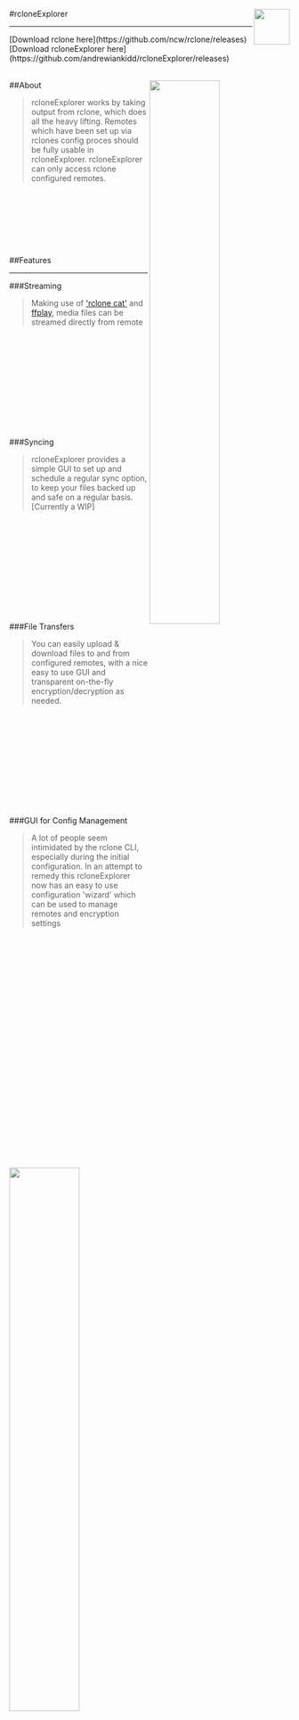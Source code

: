 #rcloneExplorer <img align="right" width="64px" src="http://i.imgur.com/T4We4ZK.png">
<hr>
[Download rclone here](https://github.com/ncw/rclone/releases)    
[Download rcloneExplorer here](https://github.com/andrewiankidd/rcloneExplorer/releases)
<br/><br/>

##About
<img align="right" width="50%" src="https://i.imgur.com/vtOep1f.png">
>rcloneExplorer works by taking output from rclone, which does all the heavy lifting. Remotes which have been set up via rclones config proces should be fully usable in rcloneExplorer.
rcloneExplorer can only access rclone configured remotes.

<br/><br/>
<br/><br/>
<br/><br/>

##Features
<hr>

###Streaming
<img align="left" style="margin-right:20px;" width="50%" src="https://i.imgur.com/S1p4FHQ.jpg">
>Making use of ['rclone cat'](http://rclone.org/commands/rclone_cat/) and [ffplay](https://ffmpeg.org/ffplay.html), media files can be streamed directly from remote

<br/><br/>
<br/><br/>
<br/><br/>
<br/><br/>
<br/><br/>

###Syncing
<img align="right" width="50%" src="https://i.imgur.com/F7qcBPd.png">
>rcloneExplorer provides a simple GUI to set up and schedule a regular sync option, to keep your files backed up and safe on a regular basis. [Currently a WIP]

<br/><br/>
<br/><br/>
<br/><br/>
<br/><br/>
<br/><br/>

###File Transfers
<img align="left" width="50%" src="https://i.imgur.com/KodgC3I.png">
>You can easily upload & download files to and from configured remotes, with a nice easy to use GUI and transparent on-the-fly encryption/decryption as needed.

<br/><br/>
<br/><br/>
<br/><br/>
<br/><br/>
<br/><br/>

###GUI for Config Management
<img align="right" width="50%" src="https://i.imgur.com/1BpaGTM.png">
><p>A lot of people seem intimidated by the rclone CLI, especially during the initial configuration. In an attempt to remedy this rcloneExplorer now has an easy to use configuration 'wizard' which can be used to manage remotes and encryption settings</p>
